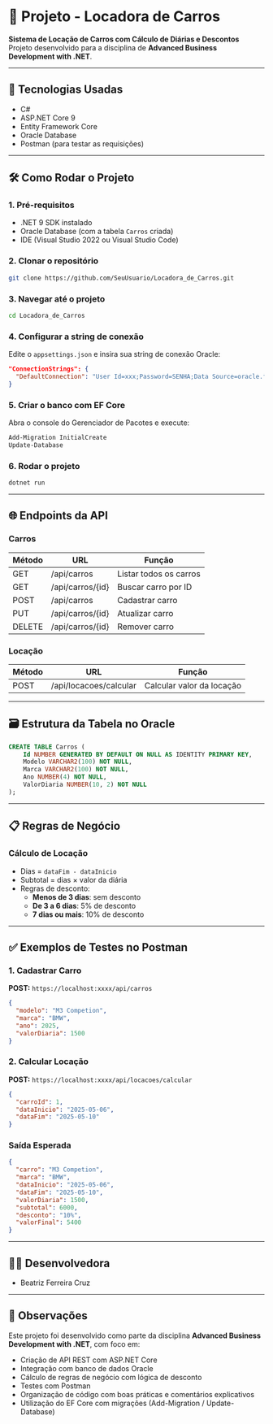 # 🚗 Projeto - Locadora de Carros

**Sistema de Locação de Carros com Cálculo de Diárias e Descontos**  
Projeto desenvolvido para a disciplina de **Advanced Business Development with .NET**.

---

## 🚀 Tecnologias Usadas
- C#  
- ASP.NET Core 9  
- Entity Framework Core  
- Oracle Database  
- Postman (para testar as requisições)

---

## 🛠️ Como Rodar o Projeto

### 1. Pré-requisitos
- .NET 9 SDK instalado  
- Oracle Database (com a tabela `Carros` criada)  
- IDE (Visual Studio 2022 ou Visual Studio Code)

### 2. Clonar o repositório
```bash
git clone https://github.com/SeuUsuario/Locadora_de_Carros.git
```

### 3. Navegar até o projeto
```bash
cd Locadora_de_Carros
```

### 4. Configurar a string de conexão
Edite o `appsettings.json` e insira sua string de conexão Oracle:
```json
"ConnectionStrings": {
  "DefaultConnection": "User Id=xxx;Password=SENHA;Data Source=oracle.fiap.com.br:1521/orcl;"
}
```

### 5. Criar o banco com EF Core
Abra o console do Gerenciador de Pacotes e execute:
```powershell
Add-Migration InitialCreate
Update-Database
```

### 6. Rodar o projeto
```bash
dotnet run
```

---

## 🌐 Endpoints da API

### Carros
| Método | URL | Função |
|--------|-----|--------|
| GET    | /api/carros         | Listar todos os carros     |
| GET    | /api/carros/{id}    | Buscar carro por ID        |
| POST   | /api/carros         | Cadastrar carro            |
| PUT    | /api/carros/{id}    | Atualizar carro            |
| DELETE | /api/carros/{id}    | Remover carro              |

### Locação
| Método | URL                        | Função                        |
|--------|----------------------------|-------------------------------|
| POST   | /api/locacoes/calcular     | Calcular valor da locação     |

---

## 🗃️ Estrutura da Tabela no Oracle

```sql
CREATE TABLE Carros (
    Id NUMBER GENERATED BY DEFAULT ON NULL AS IDENTITY PRIMARY KEY,
    Modelo VARCHAR2(100) NOT NULL,
    Marca VARCHAR2(100) NOT NULL,
    Ano NUMBER(4) NOT NULL,
    ValorDiaria NUMBER(10, 2) NOT NULL
);
```

---

## 📋 Regras de Negócio

### Cálculo de Locação

- Dias = `dataFim - dataInicio`
- Subtotal = dias × valor da diária
- Regras de desconto:
  - **Menos de 3 dias**: sem desconto
  - **De 3 a 6 dias**: 5% de desconto
  - **7 dias ou mais**: 10% de desconto

---

## ✅ Exemplos de Testes no Postman

### 1. Cadastrar Carro
**POST:** `https://localhost:xxxx/api/carros`
```json
{
  "modelo": "M3 Competion",
  "marca": "BMW",
  "ano": 2025,
  "valorDiaria": 1500
}
```

### 2. Calcular Locação
**POST:** `https://localhost:xxxx/api/locacoes/calcular`
```json
{
  "carroId": 1,
  "dataInicio": "2025-05-06",
  "dataFim": "2025-05-10"
}
```

### Saída Esperada
```json
{
  "carro": "M3 Competion",
  "marca": "BMW",
  "dataInicio": "2025-05-06",
  "dataFim": "2025-05-10",
  "valorDiaria": 1500,
  "subtotal": 6000,
  "desconto": "10%",
  "valorFinal": 5400
}
```

---

## 👩‍💻 Desenvolvedora
- Beatriz Ferreira Cruz  

---

## 📝 Observações

Este projeto foi desenvolvido como parte da disciplina **Advanced Business Development with .NET**, com foco em:

- Criação de API REST com ASP.NET Core  
- Integração com banco de dados Oracle  
- Cálculo de regras de negócio com lógica de desconto  
- Testes com Postman  
- Organização de código com boas práticas e comentários explicativos  
- Utilização do EF Core com migrações (Add-Migration / Update-Database)
